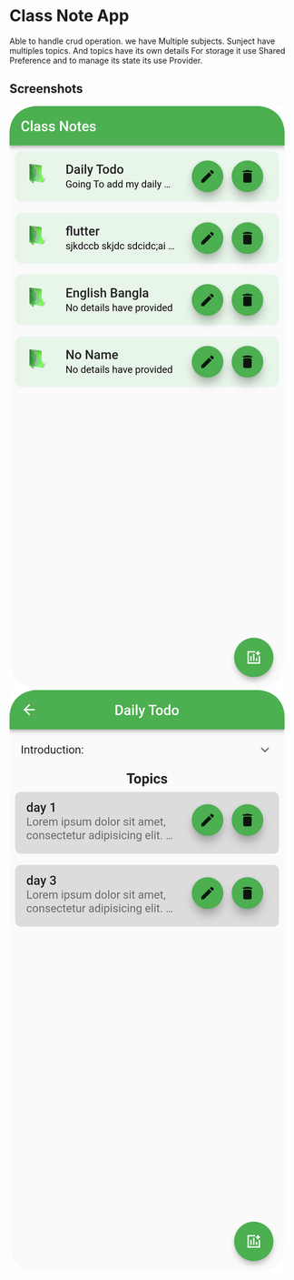 
# Class Note App

Able to handle crud operation.
we have Multiple subjects. Sunject have multiples topics. And topics have its own details 
For storage it use Shared Preference 
and to manage its state its use Provider.


## Screenshots

![App Screenshot](https://github.com/HH-Tushar/class_note/blob/main/snaps/Screenshot_1.png?raw=true)
![App Screenshot](https://github.com/HH-Tushar/class_note/blob/main/snaps/Screenshot_3.png?raw=true)

